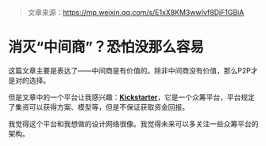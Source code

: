 > 文章来源：https://mp.weixin.qq.com/s/E1xX8KM3wwIvf8DjF1GBiA

# 消灭“中间商”？恐怕没那么容易

这篇文章主要是表达了——中间商是有价值的。除非中间商没有价值，那么P2P才是对的选择。

但是文章中的一个平台让我感兴趣：[**Kickstarter**](https://www.kickstarter.com/?ref=nav)，它是一个众筹平台，平台规定了集资可以获得方案、模型等，但是不保证获取资金回报。

我觉得这个平台和我想做的设计网络很像。我觉得未来可以多关注一些众筹平台的架构。